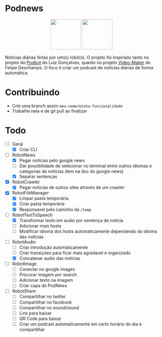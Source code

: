 # Podnews

<p align="center">
  <img src="http://icons.iconarchive.com/icons/diversity-avatars/avatars/128/robot-01-icon.png" width="100">
  <img src="https://cdn3.iconfinder.com/data/icons/wpzoom-developer-icon-set/500/49-512.png" width="100">
</p>

Noticias diárias feitas por um(s) robô(s). O projeto foi inspirado tanto no projeto do [Podbot](https://github.com/lhcgoncalves/podbot) do Luiz Gonçalves, quanto no projeto [Video-Maker](https://github.com/filipedeschamps/video-maker) do Felipe Deschamps. O foco é criar um podcast de notícias diárias de forma automática.

# Contribuindo
- Crie uma branch assim `meu-nome/minha-funcionalidade`
- Trabalhe nela e de git pull ao finalizar

# Todo

- [ ] Geral
    - [x] Criar CLI
- [ ] RobotNews
    - [x] Pegar notícias pelo google news
    - [ ] Dar possibilidade de selecionar no terminal entre outros idiomas e categorias de notícias (tem na doc do google news)
    - [x] Separar sentenças
- [x] RobotCrawler
    - [x] Pegar notícias de outros sites através de um crawler
- [x] RobotFileManager
    - [x] Limpar pasta temporária
    - [x] Criar pasta temporária
    - [x] Responsavel pelo caminho da `/temp`
- [ ] RobotTextToSpeech
    - [x] Transformar texto em audio por sentença da notícia
    - [ ] Adicionar mais hosts
    - [ ] Modificar idioma dos hosts automaticamente dependendo do idioma das notícias
- [ ] RobotAudio
    - [ ] Criar introdução automaticamente
    - [ ] Criar transições para ficar mais agradavel e organizado
    - [x] Concatenar audio das notícias
- [ ] RobotImage
    - [ ] Conectar no google images
    - [ ] Procurar imagem por search
    - [ ] Adicionar texto na imagem
    - [ ] Criar capa do PodNews
- [ ] RobotShare
    - [ ] Compartilhar no twitter
    - [ ] Compartilhar no facebook
    - [ ] Compartilhar no soundclound
    - [ ] Link para baixar
    - [ ] QR Code para baixar
    - [ ] Criar um podcast automaticamente em certo horário do dia e compartilhar
